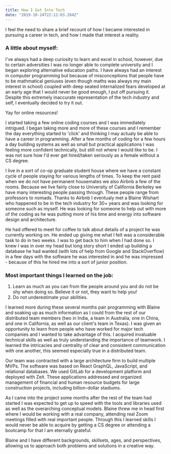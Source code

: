 ```yaml
---
title: How I Got Into Tech
date: "2019-10-24T22:12:03.284Z"
---
```


I feel the need to share a brief recount of how I became interested in pursuing a career in tech, and how I made that interest a reality.

<h3>A little about myself:</h3>

I've always had a deep curiosity to learn and excel in school, however, due to certain adversities I was no longer able to complete university and I began exploring alternative education paths. I have always had an interest in computer programming but because of misconceptions that people have to be mathmatical geniuses (even though maths was always my main interest in school) coupled with deep seated internalized fears developed at an early age that I would never be good enough, I put off pursuing it. Despite this extremely inaccurate representation of the tech industry and self, I eventually decided to try it out.

Yay for online resources!

I started taking a few online coding courses and I was immediately intrigued. I began taking more and more of these courses and I remember the day everything started to 'click' and thinking I may actualy be able to have a career in programming. After a few months of coding for a few hours a day building systems as well as small but practical applications I was feeling more confident technically, but still not where I would like to be. I was not sure how I'd ever get hired/taken seriously as a female without a CS degree.

I live in a sort of co-op graduate student house where we have a constant cycle of people staying for various lengths of times. To keep the rent paid when we do not have permanent housemates we also Airbnb a few of the rooms. Because we live fairly close to University of California Berkeley we have many interesting people passing through. These people range from professors to nomads. Thanks to Airbnb I eventualy met a Blaine Wishart who happened to be in the tech industry for 30+ years and was looking for someone such as myself. He was looking for someone to help out with more of the coding as he was putting more of his time and energy into software design and architecture.

He had offered to meet for coffee to talk about details of a project he was currently working on. He ended up giving me what I felt was a considerable task to do in two weeks. I was to get back to him when I had done so. I knew I was in over my head but long story short I ended up building a database he had wanted (with lots of help from Google and StackOverflow) in a few days with the software he was interested in and he was impressed - because of this he hired me into a sort of junior position.

<h3>Most important things I learned on the job:</h3>

1. Learn as much as you can from the people around you and do not be shy when doing so. Believe it or not, they want to help you!
2. Do not underestimate your abilities.

I learned more during these several months pair programming with Blaine and soaking up as much information as I could from the rest of our distributed team members (two in India, a team in Australia, one in China, and one in California, as well as our client's team in Texas). I was given an opportunity to learn from people who have worked for major tech companies and I wanted to take advantage of this. I acquired invaluable technical skills as well as truly understanding the importance of teamwork. I learned the intricacies and centrality of clear and consistent communication with one another, this seemed especially true in a distributed team.

Our team was contracted with a large architecture firm to build multiple MVPs. The software was based on React GraphQL, JavaScript, and relational databases. We used GitLab for a development platform and deployed with Zeit. These applications addressed and organized management of financial and human resource budgets for large construction projects, including billion-dollar stadiums.

As I came into the project some months after the rest of the team had started I was expected to get up to speed with the tools and libraries used as well as the overarching conceptual models. Blaine threw me in head first where I would be working with a real company, attending real Zoom meetings filled with real important people. Through this I learned skills I would never be able to acquire by getting a CS degree or attending a bootcamp for that I am eternally grateful.

Blaine and I have different backgrounds, skillsets, ages, and perspectives, allowing us to approach both problems and solutions in a creative way.
